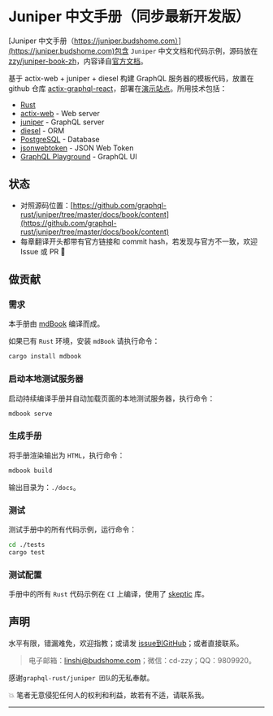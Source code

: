 # Juniper 中文手册（同步最新开发版）

[Juniper 中文手册（https://juniper.budshome.com）](https://juniper.budshome.com)包含 `Juniper` 中文文档和代码示例，源码放在 [zzy/juniper-book-zh](https://github.com/zzy/juniper-book-zh)，内容译自[官方文档](https://github.com/graphql-rust/juniper/tree/master/docs/book)。

基于 actix-web + juniper + diesel 构建 GraphQL 服务器的模板代码，放置在 github 仓库 [actix-graphql-react](https://github.com/zzy/actix-graphql-react)，部署在[演示站点](https://cms.budshome.com/graphql)。所用技术包括：

- [Rust](https://www.rust-lang.org/zh-CN)
- [actix-web](https://crates.io/crates/actix-web) - Web server
- [juniper](https://crates.io/crates/juniper) - GraphQL server
- [diesel](https://crates.io/crates/diesel) - ORM
- [PostgreSQL](https://postgresql.org) - Database
- [jsonwebtoken](https://crates.io/crates/jsonwebtoken) - JSON Web Token
- [GraphQL Playground](https://github.com/prisma-labs/graphql-playground) - GraphQL UI

## 状态

- 对照源码位置：[https://github.com/graphql-rust/juniper/tree/master/docs/book/content](https://github.com/graphql-rust/juniper/tree/master/docs/book/content)
- 每章翻译开头都带有官方链接和 commit hash，若发现与官方不一致，欢迎 Issue 或 PR :bug:

## 做贡献

### 需求

本手册由 [mdBook](https://github.com/rust-lang-nursery/mdBook) 编译而成。

如果已有 `Rust` 环境，安装 `mdBook` 请执行命令：

```bash
cargo install mdbook
```

### 启动本地测试服务器

启动持续编译手册并自动加载页面的本地测试服务器，执行命令：

```bash
mdbook serve
```

### 生成手册

将手册渲染输出为 `HTML`，执行命令：

```bash
mdbook build
```

输出目录为：`./docs`。

### 测试

测试手册中的所有代码示例，运行命令：

```bash
cd ./tests
cargo test
```

### 测试配置

手册中的所有 `Rust` 代码示例在 `CI` 上编译，使用了 [skeptic](https://github.com/budziq/rust-skeptic) 库。

## 声明

水平有限，错漏难免，欢迎指教；或请发 [issue到GitHub](https://github.com/zzy/juniper-book-zh)；或者直接联系。

> 电子邮箱：linshi@budshome.com；微信：cd-zzy；QQ：9809920。

感谢`graphql-rust/juniper 团队`的无私奉献。

💥 笔者无意侵犯任何人的权利和利益，故若有不适，请联系我。

------
